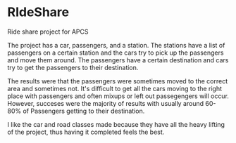 # RIdeShare
Ride share project for APCS

The project has a car, passengers, and a station. The stations have a list of passengers on a certain station and the cars try to pick up the passengers and move them around. The passengers have a certain destination and cars try to get the passengers to their destination. 

The results were that the passengers were sometimes moved to the correct area and sometimes not. It's difficult to get all the cars moving to the right place with passengers and often mixups or left out passegengers will occur. However, succeses were the majority of results with usually around 60-80% of Passengers getting to their destination. 

I like the car and road classes made because they have all the heavy lifting of the project, thus having it completed feels the best. 



